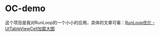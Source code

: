 # OC-demo


这个项目是我对RunLoop的一个小小的应用，具体的文章可看：[RunLoop优化 - UITableViewCell加载大图](https://www.jianshu.com/p/1442467f0496 "RunLoop优化 - UITableViewCell加载大图")
